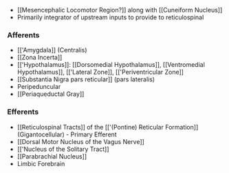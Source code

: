 - [[Mesencephalic Locomotor Region?]] along with [[Cuneiform Nucleus]]
- Primarily integrator of upstream inputs to provide to reticulospinal
### Afferents
- [['Amygdala]] (Centralis)
- [[Zona Incerta]]
- [['Hypothalamus]]: [[Dorsomedial Hypothalamus]], [[Ventromedial Hypothalamus]], [['Lateral Zone]], [['Periventricular Zone]]
- [[Substantia Nigra pars reticular]] (pars lateralis)
- Peripeduncular
- [[Periaqueductal Gray]]
### Efferents
- [[Reticulospinal Tracts]] of the [['(Pontine) Reticular Formation]] (Gigantocellular) - Primary Efferent
- [[Dorsal Motor Nucleus of the Vagus Nerve]]
- [['Nucleus of the Solitary Tract]]
- [[Parabrachial Nucleus]]
- Limbic Forebrain
